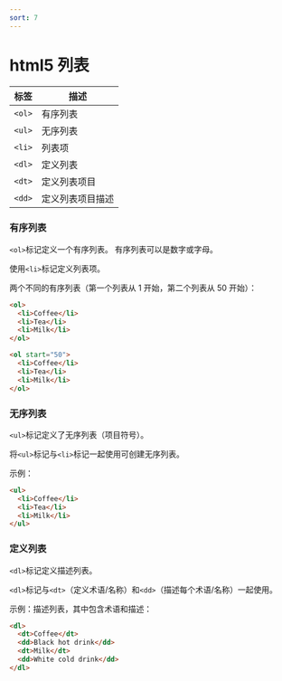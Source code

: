 ```yaml
---
sort: 7
---
```



# html5 列表

| 标签   | 描述             |
| ------ | ---------------- |
| `<ol>` | 有序列表         |
| `<ul>` | 无序列表         |
| `<li>` | 列表项           |
| `<dl>` | 定义列表         |
| `<dt>` | 定义列表项目     |
| `<dd>` | 定义列表项目描述 |

### 有序列表

`<ol>`标记定义一个有序列表。 有序列表可以是数字或字母。

使用`<li>`标记定义列表项。

两个不同的有序列表（第一个列表从 1 开始，第二个列表从 50 开始）：

```html
<ol>
  <li>Coffee</li>
  <li>Tea</li>
  <li>Milk</li>
</ol>

<ol start="50">
  <li>Coffee</li>
  <li>Tea</li>
  <li>Milk</li>
</ol>
```

### 无序列表

`<ul>`标记定义了无序列表（项目符号）。

将`<ul>`标记与`<li>`标记一起使用可创建无序列表。

示例：

```html
<ul>
  <li>Coffee</li>
  <li>Tea</li>
  <li>Milk</li>
</ul>
```

### 定义列表

`<dl>`标记定义描述列表。

`<dl>`标记与`<dt>`（定义术语/名称）和`<dd>`（描述每个术语/名称）一起使用。

示例：描述列表，其中包含术语和描述：

```html
<dl>
  <dt>Coffee</dt>
  <dd>Black hot drink</dd>
  <dt>Milk</dt>
  <dd>White cold drink</dd>
</dl>
```
